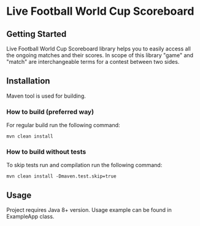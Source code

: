 # Live Football World Cup Scoreboard

## Getting Started
Live Football World Cup Scoreboard library helps you to easily access all the ongoing matches and their
scores.
In scope of this library "game" and "match" are interchangeable terms for a contest between two sides.

## Installation
Maven tool is used for building.

### How to build (preferred way)
For regular build run the following command:

```mvn clean install```

### How to build without tests
To skip tests run and compilation run the following command:

```mvn clean install -Dmaven.test.skip=true```

## Usage
Project requires Java 8+ version.
Usage example can be found in ExampleApp class.

